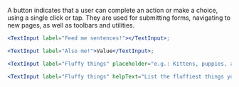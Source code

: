 A button indicates that a user can complete an action or make a choice, using a single click or tap. They are used for submitting forms, navigating to new pages, as well as toolbars and utilities.

```jsx
<TextInput label="Feed me sentences!"></TextInput>;

<TextInput label="Also me!">Value</TextInput>;

<TextInput label="Fluffy things" placeholder="e.g.: Kittens, puppies, and ponies." />;

<TextInput label="Fluffy things" helpText="List the fluffiest things you can think of, ideally in alphabetical order." placeholder="e.g.: Kittens, puppies, and ponies." />;
```
